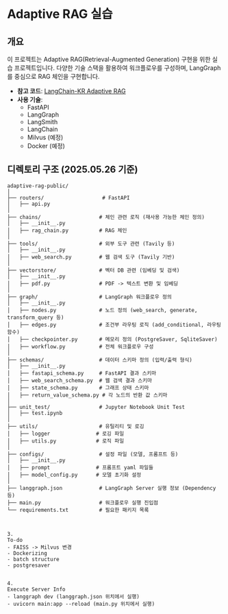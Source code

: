# Adaptive RAG 실습

## 개요
이 프로젝트는 Adaptive RAG(Retrieval-Augmented Generation) 구현을 위한 실습 프로젝트입니다. 
다양한 기술 스택을 활용하여 워크플로우를 구성하며, LangGraph를 중심으로 RAG 체인을 구현합니다.

- **참고 코드**: [LangChain-KR Adaptive RAG](https://github.com/teddylee777/langchain-kr/blob/main/17-LangGraph/02-Structures/07-LangGraph-Adaptive-RAG.ipynb)
- **사용 기술**:
  - FastAPI
  - LangGraph
  - LangSmith
  - LangChain
  - Milvus (예정)
  - Docker (예정)

## 디렉토리 구조 (2025.05.26 기준)
```plaintext
adaptive-rag-public/
│
├── routers/                   # FastAPI
│   ├── api.py
│
├── chains/                   # 체인 관련 로직 (재사용 가능한 체인 정의)
│   ├── __init__.py
│   ├── rag_chain.py          # RAG 체인
│
├── tools/                    # 외부 도구 관련 (Tavily 등)
│   ├── __init__.py
│   ├── web_search.py         # 웹 검색 도구 (Tavily 기반)
│
├── vectorstore/              # 벡터 DB 관련 (임베딩 및 검색)
│   ├── __init__.py
│   ├── pdf.py                # PDF -> 텍스트 변환 및 임베딩
│
├── graph/                    # LangGraph 워크플로우 정의
│   ├── __init__.py
│   ├── nodes.py              # 노드 정의 (web_search, generate, transform_query 등)
│   ├── edges.py              # 조건부 라우팅 로직 (add_conditional, 라우팅 함수)
│   ├── checkpointer.py       # 메모리 정의 (PostgreSaver, SqliteSaver)
│   ├── workflow.py           # 전체 워크플로우 구성
│
├── schemas/                  # 데이터 스키마 정의 (입력/출력 형식)
│   ├── __init__.py
│   ├── fastapi_schema.py     # FastAPI 결과 스키마
│   ├── web_search_schema.py  # 웹 검색 결과 스키마
│   ├── state_schema.py       # 그래프 상태 스키마
│   ├── return_value_schema.py # 각 노드의 반환 값 스키마
│
├── unit_test/                # Jupyter Notebook Unit Test
│   ├── test.ipynb
│
├── utils/                    # 유틸리티 및 로깅
│   ├── logger               # 로깅 파일
│   ├── utils.py             # 로직 파일
│
├── configs/                  # 설정 파일 (모델, 프롬프트 등)
│   ├── __init__.py
│   ├── prompt               # 프롬프트 yaml 파일들
│   ├── model_config.py      # 모델 초기화 설정
│
├── langgraph.json            # LangGraph Server 실행 정보 (Dependency 등)
├── main.py                   # 워크플로우 실행 진입점
└── requirements.txt          # 필요한 패키지 목록



3.
To-do
- FAISS -> Milvus 변경
- Dockerizing
- batch structure
- postgresaver


4.
Execute Server Info
- langgraph dev (langgraph.json 위치에서 실행)
- uvicorn main:app --reload (main.py 위치에서 실행)